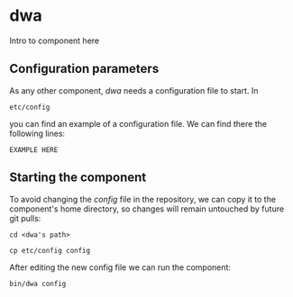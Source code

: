 # dwa
Intro to component here


## Configuration parameters
As any other component, *dwa* needs a configuration file to start. In
```
etc/config
```
you can find an example of a configuration file. We can find there the following lines:
```
EXAMPLE HERE
```

## Starting the component
To avoid changing the *config* file in the repository, we can copy it to the component's home directory, so changes will remain untouched by future git pulls:

```
cd <dwa's path> 
```
```
cp etc/config config
```

After editing the new config file we can run the component:

```
bin/dwa config
```
